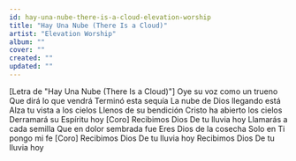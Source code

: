 ```yaml
---
id: hay-una-nube-there-is-a-cloud-elevation-worship
title: "Hay Una Nube (There Is a Cloud)"
artist: "Elevation Worship"
album: ""
cover: ""
created: ""
updated: ""
---
```


[Letra de "Hay Una Nube (There Is a Cloud)"]
Oye su voz como un trueno
Que dirá lo que vendrá
Terminó esta sequía
La nube de Dios llegando está
Alza tu vista a los cielos
Llenos de su bendición
Cristo ha abierto los cielos
Derramará su Espíritu hoy
[Coro]
Recibimos Dios
De tu lluvia hoy
Llamarás a cada semilla
Que en dolor sembrada fue
Eres Dios de la cosecha
Solo en Ti pongo mi fe
[Coro]
Recibimos Dios
De tu lluvia hoy
Recibimos Dios
De tu lluvia hoy